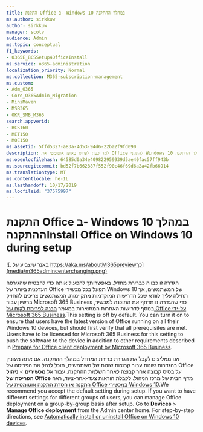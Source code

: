 ```yaml
---
title: התקנת Office ב- Windows 10 במהלך ההתקנה
ms.author: sirkkuw
author: sirkkuw
manager: scotv
audience: Admin
ms.topic: conceptual
f1_keywords:
- O365E_BCSSetup4OfficeInstall
ms.service: o365-administration
localization_priority: Normal
ms.collection: M365-subscription-management
ms.custom:
- Adm_O365
- Core_O365Admin_Migration
- MiniMaven
- MSB365
- OKR_SMB_M365
search.appverid:
- BCS160
- MET150
- MOE150
ms.assetid: 5ffd5327-a83a-4d53-94d6-22ba2f9fd090
description: למד כעת לפרוס באופן אוטומטי את Office להתקני Windows 10 במהלך ההתקנה.
ms.openlocfilehash: 64585d0a34e409822959939d5ae40fac57ff943b
ms.sourcegitcommit: bd52f7b662887f552f90c46f69d6a2a42fb66914
ms.translationtype: MT
ms.contentlocale: he-IL
ms.lasthandoff: 10/17/2019
ms.locfileid: "37575997"
---
```

# <a name="install-office-on-windows-10-during-setup"></a><span data-ttu-id="20c16-103">התקנת Office ב- Windows 10 במהלך ההתקנה</span><span class="sxs-lookup"><span data-stu-id="20c16-103">Install Office on Windows 10 during setup</span></span>

![. באנר שיצביע על https://aka.ms/aboutM365previewכך](media/m365admincenterchanging.png)

<span data-ttu-id="20c16-p101">הגדרה זו כבויה כברירת מחדל. באפשרותך להפעיל אותה כדי להבטיח שהגירסה העדכנית ביותר של Office תפעל בכל מכשירי Windows 10 של המשתמשים, אך תחילה עליך לוודא שכל הדרישות המוקדמות מתקיימות. המשתמשים צריכים להחזיק ברשיון עבור Microsoft 365 Business כדי שהגדרה זו תדחף את התוכנה למכשיר, בנוסף לדרישות האחרות המתוארות במאמר [הכנה לפריסת לקוח של Office על-ידי Microsoft 365 Business](prepare-for-office-client-deployment.md).</span><span class="sxs-lookup"><span data-stu-id="20c16-p101">This setting is off by default. You can turn it on to ensure that users have the latest version of Office running on all their Windows 10 devices, but should first verify that all prerequisites are met. Users have to be licensed for Microsoft 365 Business for this setting to push the software to the device in addition to other requirements described in [Prepare for Office client deployment by Microsoft 365 Business](prepare-for-office-client-deployment.md).</span></span> 
  
<span data-ttu-id="20c16-p102">אנו ממליצים לקבל את הגדרת ברירת המחדל במהלך ההתקנה. אם אתה מעוניין בהגדרות שונות עבור קבוצות שונות של משתמשים, תוכל לנהל את הפריסה של Office על בסיס קבוצה אחר קבוצה לאחר השלמת ההתקנה. עבור אל **מכשירים** \> **ניהול הפריסה של Office** מדף הבית של מרכז הניהול. לקבלת הוראות צעד-אחר-צעד, ראה [התקנה או הסרת התקנה אוטומטית של Office במכשירי Windows 10](auto-install-or-uninstall-office.md).</span><span class="sxs-lookup"><span data-stu-id="20c16-p102">We recommend you accept the default setting during setup. If you want to have different settings for different groups of users, you can manage Office deployment on a group-by-group basis after setup. Go to **Devices** \> **Manage Office deployment** from the Admin center home. For step-by-step directions, see [Automatically install or uninstall Office on Windows 10 devices](auto-install-or-uninstall-office.md).</span></span>
  

